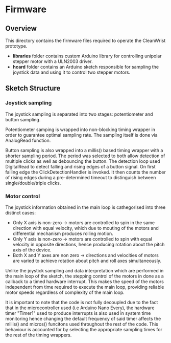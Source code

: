 # Firmware
## Overview
This directory contains the firmware files required to operate the CleanWrist prototype.
* **libraries** folder contains custom Arduino library for controlling unipolar stepper motor with a ULN2003 driver.
* **hcard** folder contains an Arduino sketch responsible for sampling the joystick data and using it to control two stepper motors.

## Sketch Structure
### Joystick sampling
The joystick sampling is separated into two stages: potentiometer and button sampling.

Potentiometer samping is wrapped into non-blocking timing wrapper in order to guarantee optimal sampling rate. The sampling itself is done via AnalogRead function.

Button sampling is also wrapped into a millis() based timing wrapper with a shorter sampling period. The period was selected to both allow detection of multiple clicks as well as debouncing the button. The detection loop used DigitalRead to detect falling and rising edges of a button signal. On first falling edge the ClickDetectionHandler is invoked. It then counts the number of rising edges during a pre-determined timeout to distinguish between single/double/triple clicks.

### Motor control
The joystick information obtained in the main loop is cathegorised into three distinct cases:
* Only X axis is non-zero -> motors are controlled to spin in the same direction with equal velocity, which due to mouting of the motors and differential mechanism produces rolling motion.
* Only Y axis is non-zero -> motors are controlled to spin with equal velocity in opposite directions, hence producing rotation about the pitch axis of the device.
* Both X and Y axes are non zero -> directions and velocities of motors are varied to achieve rotation about pitch and roll axes simultaneously.

Unlike the joystick sampling and data interpretation which are performed in the main loop of the sketch, the stepping control of the motors in done as a callback to a timed hardware interrupt. This makes the speed of the motors independent from time required to execute the main loop, providing reliable motor speeds regardless of complexity of the main loop.

It is important to note that the code is not fully decoupled due to the fact that in the microcontroller used (i.e Arduino Nano Every), the hardware timer "Timer1" used to produce interrupts is also used in system time monitoring hence changing the default frequency of said timer affects the millis() and micros() funcitons used throughout the rest of the code. This behaviour is accounted for by selecting the appropriate sampling times for the rest of the timing wrappers.